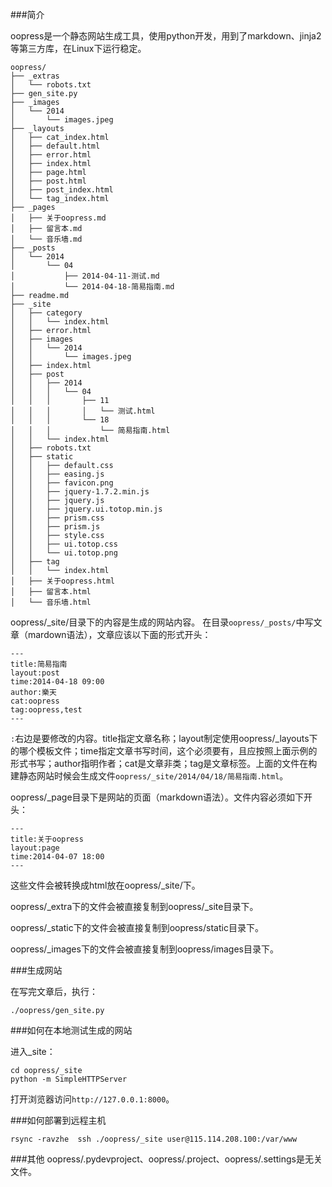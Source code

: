 ###简介

oopress是一个静态网站生成工具，使用python开发，用到了markdown、jinja2等第三方库，在Linux下运行稳定。

	oopress/
	├── _extras
	│   └── robots.txt
	├── gen_site.py
	├── _images
	│   └── 2014
	│       └── images.jpeg
	├── _layouts
	│   ├── cat_index.html
	│   ├── default.html
	│   ├── error.html
	│   ├── index.html
	│   ├── page.html
	│   ├── post.html
	│   ├── post_index.html
	│   └── tag_index.html
	├── _pages
	│   ├── 关于oopress.md
	│   ├── 留言本.md
	│   └── 音乐墙.md
	├── _posts
	│   └── 2014
	│       └── 04
	│           ├── 2014-04-11-测试.md
	│           └── 2014-04-18-简易指南.md
	├── readme.md
	├── _site
	│   ├── category
	│   │   └── index.html
	│   ├── error.html
	│   ├── images
	│   │   └── 2014
	│   │       └── images.jpeg
	│   ├── index.html
	│   ├── post
	│   │   ├── 2014
	│   │   │   └── 04
	│   │   │       ├── 11
	│   │   │       │   └── 测试.html
	│   │   │       └── 18
	│   │   │           └── 简易指南.html
	│   │   └── index.html
	│   ├── robots.txt
	│   ├── static
	│   │   ├── default.css
	│   │   ├── easing.js
	│   │   ├── favicon.png
	│   │   ├── jquery-1.7.2.min.js
	│   │   ├── jquery.js
	│   │   ├── jquery.ui.totop.min.js
	│   │   ├── prism.css
	│   │   ├── prism.js
	│   │   ├── style.css
	│   │   ├── ui.totop.css
	│   │   └── ui.totop.png
	│   ├── tag
	│   │   └── index.html
	│   ├── 关于oopress.html
	│   ├── 留言本.html
	│   └── 音乐墙.html


oopress/_site/目录下的内容是生成的网站内容。
在目录`oopress/_posts/`中写文章（mardown语法），文章应该以下面的形式开头：

<pre><code>---
title:简易指南
layout:post
time:2014-04-18 09:00
author:樂天
cat:oopress
tag:oopress,test
---</code></pre>


`:`右边是要修改的内容。title指定文章名称；layout制定使用oopress/_layouts下的哪个模板文件；time指定文章书写时间，这个必须要有，且应按照上面示例的形式书写；author指明作者；cat是文章非类；tag是文章标签。上面的文件在构建静态网站时候会生成文件`oopress/_site/2014/04/18/简易指南.html`。

oopress/_page目录下是网站的页面（markdown语法）。文件内容必须如下开头：

<pre><code>---
title:关于oopress
layout:page
time:2014-04-07 18:00
---</code></pre>
这些文件会被转换成html放在oopress/_site/下。


oopress/_extra下的文件会被直接复制到oopress/_site目录下。


oopress/_static下的文件会被直接复制到oopress/static目录下。


oopress/_images下的文件会被直接复制到oopress/images目录下。

###生成网站

<!--more-->

在写完文章后，执行：

    ./oopress/gen_site.py

###如何在本地测试生成的网站

进入_site：

    cd oopress/_site
    python -m SimpleHTTPServer

打开浏览器访问`http://127.0.0.1:8000`。

###如何部署到远程主机

    rsync -ravzhe  ssh ./oopress/_site user@115.114.208.100:/var/www



###其他
oopress/.pydevproject、oopress/.project、oopress/.settings是无关文件。

